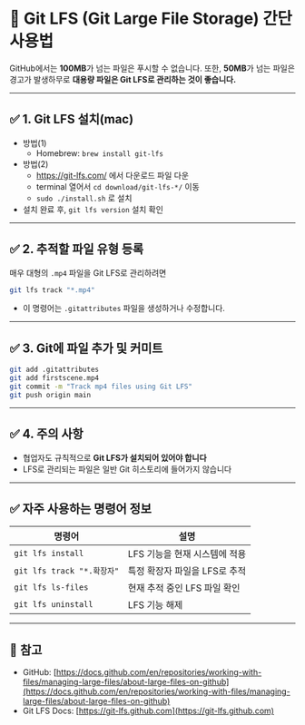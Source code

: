 # 🧠 Git LFS (Git Large File Storage) 간단 사용법

GitHub에서는 **100MB**가 넘는 파일은 푸시할 수 없습니다.
또한, **50MB**가 넘는 파일은 경고가 발생하무로 **대용량 파일은 Git LFS로 관리하는 것이 좋습니다.**

---

## ✅ 1. Git LFS 설치(mac)
* 방법(1) 
    * Homebrew: `brew install git-lfs`
* 방법(2)
    * https://git-lfs.com/ 에서 다운로드 파일 다운
    * terminal 열어서 `cd download/git-lfs-*/` 이동
    * `sudo ./install.sh` 로 설치
* 설치 완료 후, `git lfs version` 설치 확인

---

## ✅ 2. 추적할 파일 유형 등록

매우 대형의 `.mp4` 파일을 Git LFS로 관리하려면

```bash
git lfs track "*.mp4"
```

* 이 명령어는 `.gitattributes` 파일을 생성하거나 수정합니다.

---

## ✅ 3. Git에 파일 추가 및 커미트

```bash
git add .gitattributes
git add firstscene.mp4
git commit -m "Track mp4 files using Git LFS"
git push origin main
```

---

## ✅ 4. 주의 사항

* 협업자도 규칙적으로 **Git LFS가 설치되어 있어야 합니다**
* LFS로 관리되는 파일은 일반 Git 히스토리에 들어가지 않습니다

---

## ✅ 자주 사용하는 명령어 정보

| 명령어                     | 설명                 |
| ----------------------- | ------------------ |
| `git lfs install`       | LFS 기능을 현재 시스템에 적용 |
| `git lfs track "*.확장자"` | 특정 확장자 파일을 LFS로 추적 |
| `git lfs ls-files`      | 현재 추적 중인 LFS 파일 확인 |
| `git lfs uninstall`     | LFS 기능 해제          |

---

## 📌 참고

* GitHub: [https://docs.github.com/en/repositories/working-with-files/managing-large-files/about-large-files-on-github](https://docs.github.com/en/repositories/working-with-files/managing-large-files/about-large-files-on-github)
* Git LFS Docs: [https://git-lfs.github.com](https://git-lfs.github.com)
